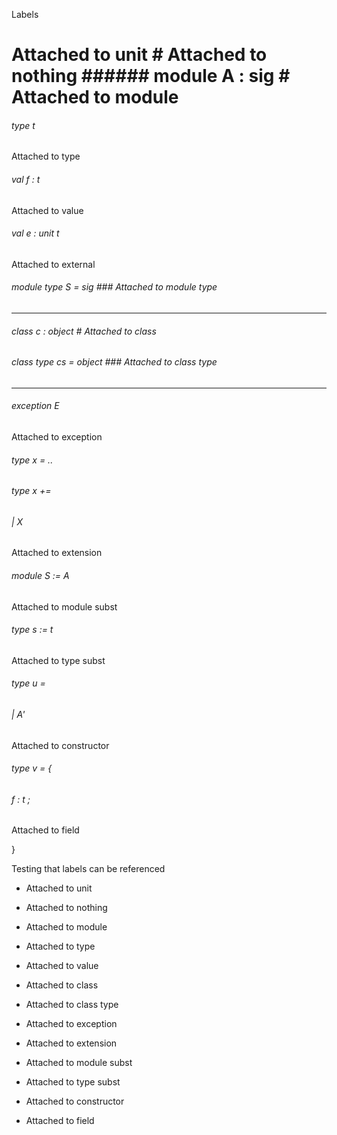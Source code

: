 Labels



# Attached   to   unit # Attached   to   nothing ######  module          A         :    sig      # Attached   to   module        



######  type       t             

Attached   to   type 



######  val       f   :   t       

Attached   to   value 



######  val       e   :    unit                   t       

Attached   to   external 



######  module        type          S         =    sig      ### Attached   to   module   type 

---       



######  class              c         :    object      # Attached   to   class        



######  class        type              cs         =    object      ### Attached   to   class   type 

---       



######  exception           E         

Attached   to   exception 



######  type       x         =      ..          



######  type       x      +=     


###### |       X      

   

Attached   to   extension 



######  module       S   :=   A       

Attached   to   module   subst 



######  type       s      :=   t             

Attached   to   type   subst 



######  type       u         =     


###### |       A'      

Attached   to   constructor 

      



######  type       v         =      {    


###### f   :   t     ;     

Attached   to   field 

 }          



Testing   that   labels   can   be   referenced 

- Attached   to   unit  
  
  

- Attached   to   nothing  
  
  

- Attached   to   module  
  
  

- Attached   to   type  
  
  

- Attached   to   value  
  
  

- Attached   to   class  
  
  

- Attached   to   class   type  
  
  

- Attached   to   exception  
  
  

- Attached   to   extension  
  
  

- Attached   to   module   subst  
  
  

- Attached   to   type   subst  
  
  

- Attached   to   constructor  
  
  

- Attached   to   field  
  
  

